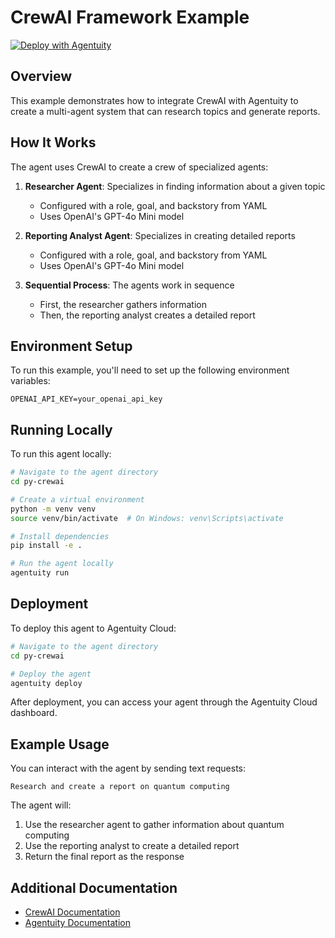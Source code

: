 # CrewAI Framework Example

[![Deploy with Agentuity](https://app.agentuity.com/img/deploy.svg)](https://app.agentuity.com/deploy)

## Overview

This example demonstrates how to integrate CrewAI with Agentuity to create a multi-agent system that can research topics and generate reports.

## How It Works

The agent uses CrewAI to create a crew of specialized agents:

1. **Researcher Agent**: Specializes in finding information about a given topic

   - Configured with a role, goal, and backstory from YAML
   - Uses OpenAI's GPT-4o Mini model

2. **Reporting Analyst Agent**: Specializes in creating detailed reports

   - Configured with a role, goal, and backstory from YAML
   - Uses OpenAI's GPT-4o Mini model

3. **Sequential Process**: The agents work in sequence
   - First, the researcher gathers information
   - Then, the reporting analyst creates a detailed report

## Environment Setup

To run this example, you'll need to set up the following environment variables:

```
OPENAI_API_KEY=your_openai_api_key
```

## Running Locally

To run this agent locally:

```bash
# Navigate to the agent directory
cd py-crewai

# Create a virtual environment
python -m venv venv
source venv/bin/activate  # On Windows: venv\Scripts\activate

# Install dependencies
pip install -e .

# Run the agent locally
agentuity run
```

## Deployment

To deploy this agent to Agentuity Cloud:

```bash
# Navigate to the agent directory
cd py-crewai

# Deploy the agent
agentuity deploy
```

After deployment, you can access your agent through the Agentuity Cloud dashboard.

## Example Usage

You can interact with the agent by sending text requests:

```
Research and create a report on quantum computing
```

The agent will:

1. Use the researcher agent to gather information about quantum computing
2. Use the reporting analyst to create a detailed report
3. Return the final report as the response

## Additional Documentation

- [CrewAI Documentation](https://docs.crewai.com/)
- [Agentuity Documentation](https://agentuity.dev/)

